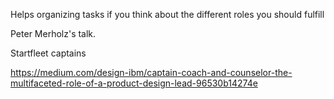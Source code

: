 Helps organizing tasks if you think about the different roles you should fulfill

Peter Merholz's talk.

Startfleet captains


https://medium.com/design-ibm/captain-coach-and-counselor-the-multifaceted-role-of-a-product-design-lead-96530b14274e